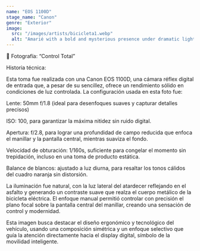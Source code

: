 ```yaml
---
name: "EOS 1100D"
stage_name: "Canon"
genre: "Exterior"
image:
  src: "/images/artists/bicicleta1.webp"
  alt: "Amarié with a bold and mysterious presence under dramatic lighting"
---
```


📸 Fotografía: “Control Total”

Historia técnica:

Esta toma fue realizada con una Canon EOS 1100D, una cámara réflex digital de entrada que, a pesar de su sencillez, ofrece un rendimiento sólido en condiciones de luz controlada. La configuración usada en esta foto fue:

Lente: 50mm f/1.8 (ideal para desenfoques suaves y capturar detalles precisos)

ISO: 100, para garantizar la máxima nitidez sin ruido digital.

Apertura: f/2.8, para lograr una profundidad de campo reducida que enfoca el manillar y la pantalla central, mientras suaviza el fondo.

Velocidad de obturación: 1/160s, suficiente para congelar el momento sin trepidación, incluso en una toma de producto estática.

Balance de blancos: ajustado a luz diurna, para resaltar los tonos cálidos del cuadro naranja sin distorsión.

La iluminación fue natural, con la luz lateral del atardecer reflejando en el asfalto y generando un contraste suave que realza el cuerpo metálico de la bicicleta eléctrica. El enfoque manual permitió controlar con precisión el plano focal sobre la pantalla central del manillar, creando una sensación de control y modernidad.

Esta imagen busca destacar el diseño ergonómico y tecnológico del vehículo, usando una composición simétrica y un enfoque selectivo que guía la atención directamente hacia el display digital, símbolo de la movilidad inteligente.
